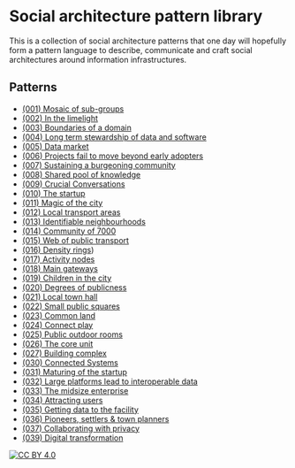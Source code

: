 # Social architecture pattern library

This is a collection of social architecture patterns that one day will hopefully form a pattern language to describe, communicate and craft social architectures around information infrastructures.


## Patterns

* [(001) Mosaic of sub-groups](patterns/(001)%20Mosaic%20of%20sub-groups/README.md)
* [(002) In the limelight](patterns/(002)%20In%20the%20limelight/README.md)
* [(003) Boundaries of a domain](patterns/(003)%20Boundaries%20of%20a%20domain/README.md)
* [(004) Long term stewardship of data and software](patterns/(004)%20Long%20term%20stewardship%20of%20data%20and%20software/README.md)
* [(005) Data market](patterns/(005)%20Data%20market/README.md)
* [(006) Projects fail to move beyond early adopters](patterns/(006)%20Projects%20fail%20to%20move%20beyond%20early%20adopters/README.md)
* [(007) Sustaining a burgeoning community](patterns/(007)%20Sustaining%20a%20burgeoning%20community/README.md)
* [(008) Shared pool of knowledge](patterns/(008)%20Shared%20pool%20of%20knowledge/README.md)
* [(009) Crucial Conversations](patterns/(009)%20Crucial%20Conversations/README.md)
* [(010) The startup](patterns/(010)%20The%20startup/README.md)
* [(011) Magic of the city](patterns/(011)%20Magic%20of%20the%20city/README.md)
* [(012) Local transport areas](patterns/(012)%20Local%20transport%20areas/README.md)
* [(013) Identifiable neighbourhoods](patterns/(013)%20Identifiable%20neighbourhoods/README.md)
* [(014) Community of 7000](patterns/(014)%20Community%20of%207000/RAEDME.md)
* [(015) Web of public transport](patterns/(015)%20Web%20of%20public%20transport/README.md)
* [(016) Density rings](patterns/(016)%20Density%20rings/README.md))
* [(017) Activity nodes](patterns/(017)%20Activity%20nodes/README.md)
* [(018) Main gateways](patterns/(018)%20Main%20gateways/README.md)
* [(019) Children in the city](patterns/(019)%20Children%20in%20the%20city/README.md)
* [(020) Degrees of publicness](patterns/(020)%20Degrees%20of%20publicness/README.md)
* [(021) Local town hall](patterns/(021)%20Local%20town%20hall/README.md)
* [(022) Small public squares](patterns/(022)%20Small%20public%20squares/README.md)
* [(023) Common land](patterns/(023)%20Common%20land/README.md)
* [(024) Connect play](patterns/(024)%20Connect%20play/README.md)
* [(025) Public outdoor rooms](patterns/(025)%20Public%20outdoor%20rooms/README.md)
* [(026) The core unit](patterns/(026)%20The%20core%20unit/README.md)
* [(027) Building complex](patterns/(027)%20Building%20complex/README.md)
* [(030) Connected Systems](patterns/(030)%20Connected%20Systems/README.md)
* [(031) Maturing of the startup](patterns/(031)%20Maturing%20of%20the%20startup/README.md)
* [(032) Large platforms lead to interoperable data](patterns/(032)%20Large%20platforms%20lead%20to%20interoperable%20data/README.md)
* [(033) The midsize enterprise](patterns/(033)%20The%20midsize%20enterprise/README.md)
* [(034) Attracting users](patterns/(034)%20Attracting%20users/README.md)
* [(035) Getting data to the facility](patterns/(035)%20Getting%20data%20to%20the%20facility/README.md)
* [(036) Pioneers, settlers & town planners](patterns/(036)%20Pioneers%2C%20settlers%20%26%20town%20planners/README.md)
* [(037) Collaborating with privacy](patterns/(037)%20Collaborating%20with%20privacy/README.md)
* [(039) Digital transformation](patterns/(039)%20Digital%20transformation/README.md)


[![CC BY 4.0][cc-by-image]][cc-by]

[cc-by]: http://creativecommons.org/licenses/by/4.0/
[cc-by-image]: https://i.creativecommons.org/l/by/4.0/88x31.png
